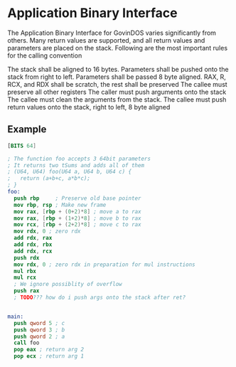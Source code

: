 # Application Binary Interface

The Application Binary Interface for GovinDOS varies significantly from others. Many return values are supported, and all return values and parameters are placed on the stack. 
Following are the most important rules for the calling convention

The stack shall be aligned to 16 bytes.
Parameters shall be pushed onto the stack from right to left.
Parameters shall be passed 8 byte aligned. 
RAX, R, RCX, and RDX shall be scratch, the rest shall be preserved
The callee must preserve all other registers
The caller must push arguments onto the stack
The callee must clean the arguments from the stack. 
The callee must push return values onto the stack, right to left, 8 byte aligned

## Example
```nasm
[BITS 64]

; The function foo accepts 3 64bit parameters 
; It returns two tSums and adds all of them
; (U64, U64) foo(U64 a, U64 b, U64 c) {
;   return (a+b+c, a*b*c);
; }
foo: 
  push rbp     ; Preserve old base pointer
  mov rbp, rsp ; Make new frame
  mov rax, [rbp + (0+2)*8] ; move a to rax
  mov rax, [rbp + (1+2)*8] ; move b to rax
  mov rcx, [rbp + (2+2)*8] ; move c to rax
  mov rdx, 0 ; zero rdx
  add rdx, rax
  add rdx, rbx
  add rdx, rcx
  push rdx
  mov rdx, 0 ; zero rdx in preparation for mul instructions
  mul rbx
  mul rcx
  ; We ignore possiblity of overflow
  push rax
  ; TODO??? how do i push args onto the stack after ret?


main:
  push qword 5 ; c
  push qword 3 ; b
  push qword 2 ; a
  call foo
  pop eax ; return arg 2 
  pop ecx ; return arg 1 


  










